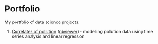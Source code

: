 # Portfolio

My portfolio of data science projects:

1) [Correlates of pollution](2019-03-15-correlates-of-pollution/correlates%20of%20pollution.ipynb) ([nbviewer](https://nbviewer.jupyter.org/github/btel/portfolio/blob/master/2019-03-15-correlates-of-pollution/correlates%20of%20pollution.ipynb)) - modelling pollution data using time series analysis and linear regression

